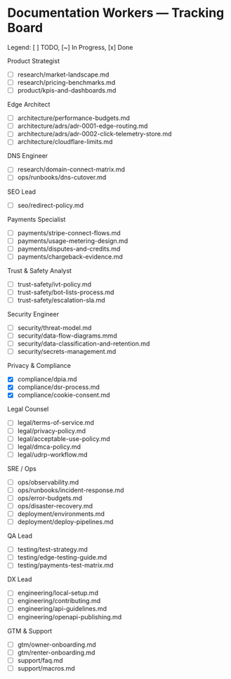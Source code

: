 # Documentation Workers — Tracking Board

Legend: [ ] TODO, [~] In Progress, [x] Done

Product Strategist
- [ ] research/market-landscape.md
- [ ] research/pricing-benchmarks.md
- [ ] product/kpis-and-dashboards.md

Edge Architect
- [ ] architecture/performance-budgets.md
- [ ] architecture/adrs/adr-0001-edge-routing.md
- [ ] architecture/adrs/adr-0002-click-telemetry-store.md
- [ ] architecture/cloudflare-limits.md

DNS Engineer
- [ ] research/domain-connect-matrix.md
- [ ] ops/runbooks/dns-cutover.md

SEO Lead
- [ ] seo/redirect-policy.md

Payments Specialist
- [ ] payments/stripe-connect-flows.md
- [ ] payments/usage-metering-design.md
- [ ] payments/disputes-and-credits.md
- [ ] payments/chargeback-evidence.md

Trust & Safety Analyst
- [ ] trust-safety/ivt-policy.md
- [ ] trust-safety/bot-lists-process.md
- [ ] trust-safety/escalation-sla.md

Security Engineer
- [ ] security/threat-model.md
- [ ] security/data-flow-diagrams.mmd
- [ ] security/data-classification-and-retention.md
- [ ] security/secrets-management.md

Privacy & Compliance
- [x] compliance/dpia.md
- [x] compliance/dsr-process.md
- [x] compliance/cookie-consent.md

Legal Counsel
- [ ] legal/terms-of-service.md
- [ ] legal/privacy-policy.md
- [ ] legal/acceptable-use-policy.md
- [ ] legal/dmca-policy.md
- [ ] legal/udrp-workflow.md

SRE / Ops
- [ ] ops/observability.md
- [ ] ops/runbooks/incident-response.md
- [ ] ops/error-budgets.md
- [ ] ops/disaster-recovery.md
- [ ] deployment/environments.md
- [ ] deployment/deploy-pipelines.md

QA Lead
- [ ] testing/test-strategy.md
- [ ] testing/edge-testing-guide.md
- [ ] testing/payments-test-matrix.md

DX Lead
- [ ] engineering/local-setup.md
- [ ] engineering/contributing.md
- [ ] engineering/api-guidelines.md
- [ ] engineering/openapi-publishing.md

GTM & Support
- [ ] gtm/owner-onboarding.md
- [ ] gtm/renter-onboarding.md
- [ ] support/faq.md
- [ ] support/macros.md
